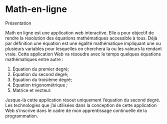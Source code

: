 # Math-en-ligne
Présentation

Math en ligne est une application web interactive. Elle a pour objectif de rendre la résolution des équations mathématiques accessible à tous.
Déjà par définition une équation est une égalité mathématique impliquant une ou plusieurs variables pour lesquelles on cherchera la ou les valeurs la rendant vraie.
Cette application Web va résoudre avec le temps quelques équations mathématiques entre autre : 
1.	Équation du premier degré;
2.	Équation du second degré;
3.	Équation du troisième degré;
4.	Équation trigonométrique ; 
5.	Matrice et vecteur. 

Jusque-là cette application résout uniquement l’équation du second degré.
Les technologies que j’ai utilisées dans la conception de cette application Web s’inscrive dans le cadre de mon apprentissage continuelle de la programmation.

